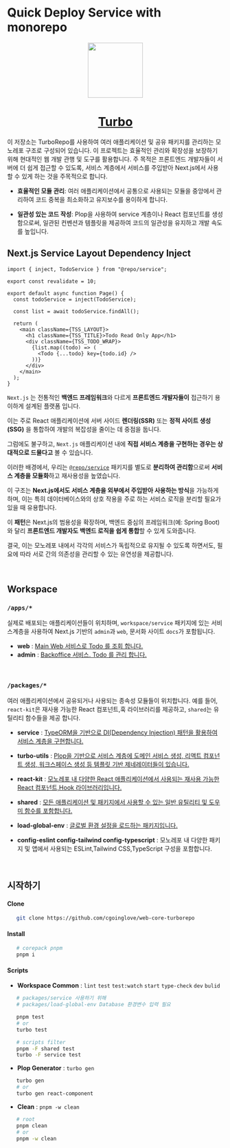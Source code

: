 # Quick Deploy Service with monorepo

<p align="center">
  <a href="https://turbo.build">
    <picture>
      <source media="(prefers-color-scheme: dark)" srcset="https://user-images.githubusercontent.com/4060187/196936123-f6e1db90-784d-4174-b774-92502b718836.png">
      <img src="https://user-images.githubusercontent.com/4060187/196936104-5797972c-ab10-4834-bd61-0d1e5f442c9c.png" height="128">
    </picture>
    <h1 align="center">Turbo</h1>
  </a>
</p>

이 저장소는 TurboRepo를 사용하여 여러 애플리케이션 및 공유 패키지를 관리하는 모노레포 구조로 구성되어 있습니다. 이 프로젝트는 효율적인 관리와 확장성을 보장하기 위해 현대적인 웹 개발 관행 및 도구를 활용합니다.
주 목적은 프론트엔드 개발자들이 서버에 더 쉽게 접근할 수 있도록, 서비스 계층에서 서비스를 주입받아 Next.js에서 사용할 수 있게 하는 것을 주목적으로 합니다.

- **효율적인 모듈 관리**: 여러 애플리케이션에서 공통으로 사용되는 모듈을 중앙에서 관리하여 코드 중복을 최소화하고 유지보수를 용이하게 합니다.

- **일관성 있는 코드 작성**: Plop을 사용하여 service 계층이나 React 컴포넌트를 생성함으로써, 일관된 컨벤션과 템플릿을 제공하여 코드의 일관성을 유지하고 개발 속도를 높입니다.
  <br/>

## Next.js Service Layout Dependency Inject

```tsx
import { inject, TodoService } from "@repo/service";

export const revalidate = 10;

export default async function Page() {
  const todoService = inject(TodoService);

  const list = await todoService.findAll();

  return (
    <main className={TSS_LAYOUT}>
      <h1 className={TSS_TITLE}>Todo Read Only App</h1>
      <div className={TSS_TODO_WRAP}>
        {list.map((todo) => (
          <Todo {...todo} key={todo.id} />
        ))}
      </div>
    </main>
  );
}
```

`Next.js` 는 전통적인 **백엔드 프레임워크**와 다르게 **프론트엔드 개발자들이** 접근하기 용이하게 설계된 플랫폼 입니다.

이는 주로 React 애플리케이션에 서버 사이드 **렌더링(SSR)** 또는 **정적 사이트 생성(SSG)** 을 통합하여 개발의 복잡성을 줄이는 데 중점을 둡니다.

그럼에도 불구하고, `Next.js` 애플리케이션 내에 **직접 서비스 계층을 구현하는 경우는 상대적으로 드물다고** 볼 수 있습니다.

이러한 배경에서, 우리는 [`@repo/service`](https://github.com/cgoinglove/web-core-turborepo/tree/main/packages/service) 패키지를 별도로 **분리하여 관리함**으로써 **서비스 계층을 모듈화**하고 재사용성을 높였습니다.

이 구조는 **Next.js에서도 서비스 계층을 외부에서 주입받아 사용하는 방식**을 가능하게 하며, 이는 특히 데이터베이스와의 상호 작용을 주로 하는 서비스 로직을 분리할 필요가 있을 때 유용합니다.

이 **패턴**은 Next.js의 범용성을 확장하며, 백엔드 중심의 프레임워크(예: Spring Boot)와 달리 **프론트엔드 개발자도 백엔드 로직을 쉽게 통합**할 수 있게 도와줍니다.

결국, 이는 모노레포 내에서 각각의 서비스가 독립적으로 유지될 수 있도록 하면서도, 필요에 따라 서로 간의 의존성을 관리할 수 있는 유연성을 제공합니다.

<br/>

## Workspace

### `/apps/*`

실제로 배포되는 애플리케이션들이 위치하며, `workspace/service` 패키지에 있는 서비스계층을 사용하여 Next.js 기반의 `admin`과 `web`, 문서화 사이트 `docs`가 포함됩니다.

- **web** : [ Main Web 서비스로 Todo 를 조회 합니다.](https://github.com/cgoinglove/web-core-turborepo/tree/main/apps/admin)
- **admin** : [ Backoffice 서비스. Todo 를 관리 합니다.](https://github.com/cgoinglove/web-core-turborepo/tree/main/apps/web)

<br/>

### `/packages/*`

여러 애플리케이션에서 공유되거나 사용되는 종속성 모듈들이 위치합니다. 예를 들어, `react-kit`은 재사용 가능한 React 컴포넌트,훅 라이브러리를 제공하고, `shared`는 유틸리티 함수들을 제공 합니다.

- **service** : [ TypeORM을 기반으로 DI(Dependency Injection) 패턴을 활용하여 서비스 계층을 구현합니다.](https://github.com/cgoinglove/web-core-turborepo/tree/main/packages/service)

- **turbo-utils** : [ Plop을 기반으로 서비스 계층에 도메인 서비스 생성, 리액트 컴포넌트 생성, 워크스페이스 생성 등 템플릿 기반 제네레이터들이 있습니다.](https://github.com/cgoinglove/web-core-turborepo/tree/main/packages/turbo-utils)

- **react-kit** : [ 모노레포 내 다양한 React 애플리케이션에서 사용되는 재사용 가능한 React 컴포넌트,Hook 라이브러리입니다.](https://github.com/cgoinglove/web-core-turborepo/tree/main/packages/react-kit)

- **shared** : [모든 애플리케이션 및 패키지에서 사용할 수 있는 일반 유틸리티 및 도우미 함수를 포함합니다.](https://github.com/cgoinglove/web-core-turborepo/tree/main/packages/shared)

- **load-global-env** : [ 글로벌 환경 설정을 로드하는 패키지입니다.](https://github.com/cgoinglove/web-core-turborepo/tree/main/packages/load-global-env)

- **config-eslint config-tailwind config-typescript** : 모노레포 내 다양한 패키지 및 앱에서 사용되는 ESLint,Tailwind CSS,TypeScript 구성을 포함합니다.

<br/>

## 시작하기

#### Clone

```bash
   git clone https://github.com/cgoinglove/web-core-turborepo
```

#### Install

```bash
   # corepack pnpm
   pnpm i
```

#### Scripts

- **Workspace Common** : `lint` `test` `test:watch` `start` `type-check` `dev` `bulid`

```bash
   # packages/service 사용하기 위해
   # packages/load-global-env Database 환경변수 입력 필요

   pnpm test
   # or
   turbo test

   # scripts filter
   pnpm -F shared test
   turbo -F service test
```

- **Plop Generator** : `turbo gen`

```bash
   turbo gen
   # or
   turbo gen react-component
```

- **Clean** : `pnpm -w clean`

```bash
   # root
   pnpm clean
   # or
   pnpm -w clean
```
